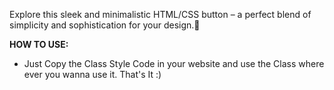 Explore this sleek and minimalistic HTML/CSS button – a perfect blend of simplicity and sophistication for your design.🎨

**HOW TO USE:**
- Just Copy the Class Style Code in your website and use the Class where ever you wanna use it. That's It :)
